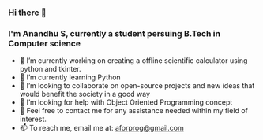 ### Hi there 👋
### I'm Anandhu S, currently a student persuing B.Tech in Computer science

<!--
**anandhu-eng/anandhu-eng** is a ✨ _special_ ✨ repository because its `README.md` (this file) appears on your GitHub profile.-->


- 🔭 I’m currently working on creating a offline scientific calculator using python and tkinter.
- 🌱 I’m currently learning Python
- 👯 I’m looking to collaborate on open-source projects and new ideas that would benefit the society in a good way
- 🤔 I’m looking for help with Object Oriented Programming concept
- 💬 Feel free to contact me for any assistance needed within my field of interest.
- 📫 To reach me, email me at: aforprog@gmail.com
<!--
- 😄 Pronouns: ...
- ⚡ Fun fact: ...
-->
